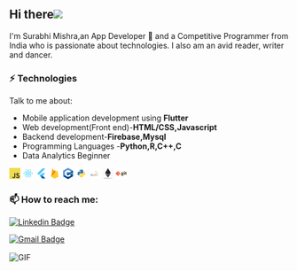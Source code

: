## Hi there<img src="https://github.com/TheDudeThatCode/TheDudeThatCode/blob/master/Assets/Hi.gif" width="29px"> 

I'm Surabhi Mishra,an App Developer :iphone: and a Competitive Programmer from India who is passionate about technologies. I also am an avid reader, writer and dancer.
### ⚡ Technologies
Talk to me about:
- Mobile application development using **Flutter**
- Web development(Front end)-**HTML/CSS,Javascript**
- Backend development-**Firebase,Mysql**
- Programming Languages -**Python,R,C++,C**
- Data Analytics Beginner

<code><img height="20" src="https://raw.githubusercontent.com/github/explore/80688e429a7d4ef2fca1e82350fe8e3517d3494d/topics/javascript/javascript.png"></code>
<code><img height="20" src="https://raw.githubusercontent.com/github/explore/80688e429a7d4ef2fca1e82350fe8e3517d3494d/topics/react/react.png"></code>
<code><img height="20" src="https://raw.githubusercontent.com/github/explore/80688e429a7d4ef2fca1e82350fe8e3517d3494d/topics/flutter/flutter.png"></code>
<code><img height="20" src="https://raw.githubusercontent.com/github/explore/80688e429a7d4ef2fca1e82350fe8e3517d3494d/topics/firebase/firebase.png"></code>
<code><img height="20" src="https://raw.githubusercontent.com/github/explore/80688e429a7d4ef2fca1e82350fe8e3517d3494d/topics/cpp/cpp.png"></code>
<code><img height="20" src="https://raw.githubusercontent.com/github/explore/80688e429a7d4ef2fca1e82350fe8e3517d3494d/topics/python/python.png"></code>
<code><img height="20" src="https://raw.githubusercontent.com/github/explore/80688e429a7d4ef2fca1e82350fe8e3517d3494d/topics/mysql/mysql.png"></code>
<code><img height="20" src="https://raw.githubusercontent.com/github/explore/80688e429a7d4ef2fca1e82350fe8e3517d3494d/topics/ethereum/ethereum.png"></code>
<code><img height="20" src="https://raw.githubusercontent.com/github/explore/80688e429a7d4ef2fca1e82350fe8e3517d3494d/topics/git/git.png"></code>




###  📫 How to reach me:
[![Linkedin Badge](https://img.shields.io/badge/-SurabhiMishra-blue?style=flat-square&logo=Linkedin&logoColor=white&link=https://www.linkedin.com/in/kunalraghav/)](https://www.linkedin.com/in/surabhi-mishra-2b45051ba/)

[![Gmail Badge](https://img.shields.io/badge/Gmail-c14438?style=flat-square&logo=Gmail&logoColor=white&link=mailto:surabhi.mishra96@gmail.com)](mailto:surabhi.mishra96@gmail.com)


<img align="center" alt="GIF" src="https://media.giphy.com/media/RK5KD6UcUpAt92zZvt/giphy.gif" />

 






